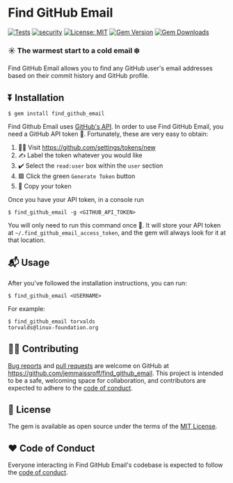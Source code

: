 # Find GitHub Email

[![Tests](https://github.com/jemmaissroff/find_github_email/workflows/Main/badge.svg)](https://github.com/jemmaissroff/find_github_email/actions?query=workflow%3AMain)
[![security](https://hakiri.io/github/jemmaissroff/find_github_email/main.svg)](https://hakiri.io/github/jemmaissroff/find_github_email/main)
[![License: MIT](https://img.shields.io/badge/License-MIT-yellow.svg)](https://opensource.org/licenses/MIT)
[![Gem Version](https://img.shields.io/gem/v/find_github_email.svg)](https://rubygems.org/gems/find_github_email)
[![Gem Downloads](https://img.shields.io/gem/dt/find_github_email.svg)](https://rubygems.org/gems/find_github_email)

### ☀️ **The warmest start to a cold email** ❄️

Find GitHub Email allows you to find any GitHub user's email addresses based on their commit history and GitHub profile.

## ⏬ Installation

    $ gem install find_github_email
    

Find Github Email uses [GitHub's API](https://developer.github.com/v4/). In order to use Find GitHub Email, you need a GitHub API token 🔑. Fortunately, these are very easy to obtain: 

1. 👩‍💻 Visit https://github.com/settings/tokens/new
2. ✍️ Label the token whatever you would like 
3. ✔️ Select the `read:user` box within the `user` section
4. 🟩 Click the green `Generate Token` button
5. 📝 Copy your token

Once you have your API token, in a console run

    $ find_github_email -g <GITHUB_API_TOKEN>
    
You will only need to run this command once 🎉. It will store your API token at `~/.find_github_email_access_token`, and the gem will always look for it at that location.

## 📬 Usage

 After you've followed the installation instructions, you can run:

    $ find_github_email <USERNAME>
    
For example:

    $ find_github_email torvalds
	torvalds@linux-foundation.org


## 👩‍💻 Contributing

[Bug reports](https://github.com/jemmaissroff/find_github_email/issues) and
[pull requests](https://github.com/jemmaissroff/find_github_email/pulls) are welcome on GitHub at
https://github.com/jemmaissroff/find_github_email. This project is intended to be a safe,
welcoming space for collaboration, and contributors are expected to adhere to
the [code of conduct](https://github.com/jemmaissroff/find_github_email/blob/main/CODE_OF_CONDUCT.md).

## 📃 License

The gem is available as open source under the terms of the [MIT License](https://opensource.org/licenses/MIT).

##  ♥️ Code of Conduct

Everyone interacting in Find GitHub Email's codebase is expected to follow the
[code of conduct](https://github.com/jemmaissroff/find_github_email/blob/main/CODE_OF_CONDUCT.md).
